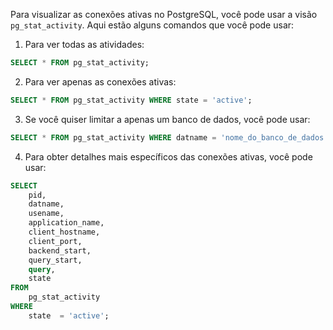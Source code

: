 Para visualizar as conexões ativas no PostgreSQL, você pode usar a visão `pg_stat_activity`. Aqui estão alguns comandos que você pode usar:

1. Para ver todas as atividades:

```sql
SELECT * FROM pg_stat_activity;
```

2. Para ver apenas as conexões ativas:

```sql
SELECT * FROM pg_stat_activity WHERE state = 'active';
```

3. Se você quiser limitar a apenas um banco de dados, você pode usar:

```sql
SELECT * FROM pg_stat_activity WHERE datname = 'nome_do_banco_de_dados';
```

4. Para obter detalhes mais específicos das conexões ativas, você pode usar:

```sql
SELECT 
    pid,
    datname,
    usename,
    application_name,
    client_hostname,
    client_port,
    backend_start,
    query_start,
    query,
    state 
FROM  
    pg_stat_activity 
WHERE  
    state  = 'active';
```

